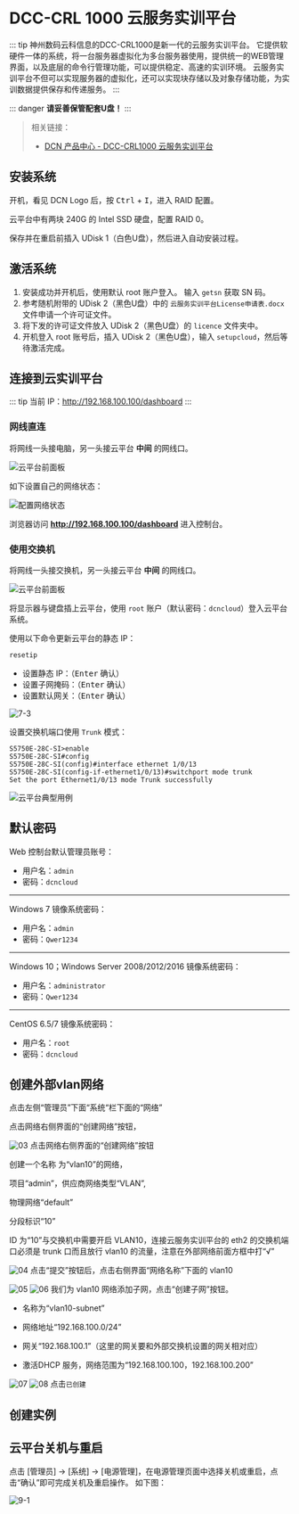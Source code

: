 # DCC-CRL 1000 云服务实训平台

::: tip
神州数码云科信息的DCC-CRL1000是新一代的云服务实训平台。
它提供软硬件一体的系统，将一台服务器虚拟化为多台服务器使用，提供统一的WEB管理界面，以及底层的命令行管理功能，可以提供稳定、高速的实训环境。
云服务实训平台不但可以实现服务器的虚拟化，还可以实现块存储以及对象存储功能，为实训数据提供保存和传递服务。
:::

::: danger
**请妥善保管配套U盘！**
:::

>相关链接：
>
> - [DCN 产品中心 - DCC-CRL1000 云服务实训平台](http://www.dcnetworks.com.cn/goods/55.html)

## 安装系统

开机，看见 DCN Logo 后，按 <kbd>Ctrl</kbd> + <kbd>I</kbd>，进入 RAID 配置。

云平台中有两块 240G 的 Intel SSD 硬盘，配置 RAID 0。

<!-- 待补充图片 -->

保存并在重启前插入 UDisk 1（白色U盘），然后进入自动安装过程。

## 激活系统

1. 安装成功并开机后，使用默认 root 账户登入。
   输入 `getsn` 获取 SN 码。
2. 参考随机附带的 UDisk 2（黑色U盘）中的 `云服务实训平台License申请表.docx` 文件申请一个许可证文件。
3. 将下发的许可证文件放入 UDisk 2（黑色U盘）的 `licence` 文件夹中。
4. 开机登入 root 账号后，插入 UDisk 2（黑色U盘），输入 `setupcloud`，然后等待激活完成。

## 连接到云实训平台

::: tip
当前 IP：<http://192.168.100.100/dashboard>
:::

### 网线直连

将网线一头接电脑，另一头接云平台 **中间** 的网线口。

![云平台前面板](./img/00.jpg)

如下设置自己的网络状态：

![配置网络状态](./img/01.jpg)

浏览器访问 **<http://192.168.100.100/dashboard>** 进入控制台。

### 使用交换机

将网线一头接交换机，另一头接云平台 **中间** 的网线口。

![云平台前面板](./img/00.jpg)

将显示器与键盘插上云平台，使用 `root` 账户（默认密码：`dcncloud`）登入云平台系统。

使用以下命令更新云平台的静态 IP：

```sh
resetip
```

- 设置静态 IP：（<kbd>Enter</kbd> 确认）
- 设置子网掩码：（<kbd>Enter</kbd> 确认）
- 设置默认网关：（<kbd>Enter</kbd> 确认）

![7-3](./img/setup7-3.jpg)

设置交换机端口使用 `Trunk` 模式：

```text {5}
S5750E-28C-SI>enable 
S5750E-28C-SI#config          
S5750E-28C-SI(config)#interface ethernet 1/0/13
S5750E-28C-SI(config-if-ethernet1/0/13)#switchport mode trunk 
Set the port Ethernet1/0/13 mode Trunk successfully
```

![云平台典型用例](./img/02.jpg)

## 默认密码

Web 控制台默认管理员账号：
- 用户名：`admin`
- 密码：`dcncloud`

--------------------------------------

Windows 7 镜像系统密码：
- 用户名：`admin`
- 密码：`Qwer1234`

--------------------------------------

Windows 10；Windows Server 2008/2012/2016 镜像系统密码：
- 用户名：`administrator`
- 密码：`Qwer1234`

--------------------------------------

CentOS 6.5/7 镜像系统密码：
- 用户名：`root`
- 密码：`dcncloud`

<!-- ## 附：默认 BIOS 设置 -->

<!-- 待补充图片 -->

## 创建外部vlan网络
点击左侧“管理员”下面“系统“栏下面的“网络” 

点击网络右侧界面的“创建网络”按钮，

![03](./img/03.jpg)
点击网络右侧界面的“创建网络”按钮

创建一个名称
为“vlan10”的网络，

项目“admin”，供应商网络类型“VLAN”,

物理网络“default”

分段标识“10”

ID 为“10”与交换机中需要开启 VLAN10，连接云服务实训平台的 eth2 的交换机端口必须是 trunk 口而且放行 vlan10 的流量，注意在外部网络前面方框中打“√”

![04](./img/04.jpg)
点击“提交”按钮后，点击右侧界面“网络名称”下面的
vlan10 


![05](./img/05.jpg)
![06](./img/06.jpg)
我们为 vlan10 网络添加子网，点击“创建子网”按钮。


- 名称为“vlan10-subnet”
- 网络地址“192.168.100.0/24” 

- 网关“192.168.100.1”（这里的网关要和外部交换机设置的网关相对应）

- 激活DHCP 服务，网络范围为“192.168.100.100，192.168.100.200”

![07](./img/07.jpg)
![08](./img/08.jpg)
点击`已创建`

## 创建实例

## 云平台关机与重启

点击 [管理员] → [系统] → [电源管理]，在电源管理页面中选择关机或重启，点击“确认”即可完成关机及重启操作。
如下图：

![9-1](./img/use9-1.jpg)